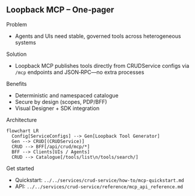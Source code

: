 ## Loopback MCP – One‑pager

Problem
- Agents and UIs need stable, governed tools across heterogeneous systems

Solution
- Loopback MCP publishes tools directly from CRUDService configs via `/mcp` endpoints and JSON‑RPC—no extra processes

Benefits
- Deterministic and namespaced catalogue
- Secure by design (scopes, PDP/BFF)
- Visual Designer + SDK integration

Architecture
```mermaid
flowchart LR
  Config[ServiceConfigs] --> Gen[Loopback Tool Generator]
  Gen --> CRUD[(CRUDService)]
  CRUD --> BFF[/api/crud/mcp/*]
  BFF --> Clients[UIs / Agents]
  CRUD --> Catalogue[/tools/list\n/tools/search/]
```

Get started
- Quickstart: `../../services/crud-service/how-to/mcp-quickstart.md`
- API: `../../services/crud-service/reference/mcp_api_reference.md`


